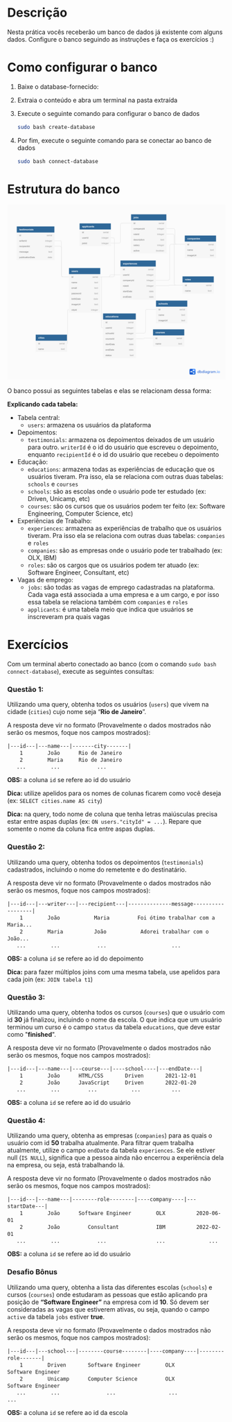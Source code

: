 # Descrição

Nesta prática vocês receberão um banco de dados já existente com alguns dados. Configure o banco seguindo as instruções e faça os exercícios :)

# Como configurar o banco

1. Baixe o database-fornecido:
   
2. Extraia o conteúdo e abra um terminal na pasta extraída
3. Execute o seguinte comando para configurar o banco de dados
    
    ```bash
    sudo bash create-database
    ```
    
4. Por fim, execute o seguinte comando para se conectar ao banco de dados
    
    ```bash
    sudo bash connect-database
    ```
    

# Estrutura do banco

<img src="https://raw.githubusercontent.com/Ranbut/driven-exerciciossql/main/exercicios-join/db-join.png" alt="database"/>

O banco possui as seguintes tabelas e elas se relacionam dessa forma:

**Explicando cada tabela:**

- Tabela central:
    - `users`: armazena os usuários da plataforma
- Depoimentos:
    - `testimonials`: armazena os depoimentos deixados de um usuário para outro. `writerId` é o id do usuário que escreveu o depoimento, enquanto `recipientId` é o id do usuário que recebeu o depoimento
- Educação:
    - `educations`: armazena todas as experiências de educação que os usuários tiveram. Pra isso, ela se relaciona com outras duas tabelas: `schools` e `courses`
    - `schools`: são as escolas onde o usuário pode ter estudado (ex: Driven, Unicamp, etc)
    - `courses`: são os cursos que os usuários podem ter feito (ex: Software Engineering, Computer Science, etc)
- Experiências de Trabalho:
    - `experiences`: armazena as experiências de trabalho que os usuários tiveram. Pra isso ela se relaciona com outras duas tabelas: `companies` e `roles`
    - `companies`: são as empresas onde o usuário pode ter trabalhado (ex: OLX, IBM)
    - `roles`: são os cargos que os usuários podem ter atuado (ex: Software Engineer, Consultant, etc)
- Vagas de emprego:
    - `jobs`: são todas as vagas de emprego cadastradas na plataforma. Cada vaga está associada a uma empresa e a um cargo, e por isso essa tabela se relaciona também com `companies` e `roles`
    - `applicants`: é uma tabela meio que indica que usuários se inscreveram pra quais vagas

# Exercícios

Com um terminal aberto conectado ao banco (com o comando `sudo bash connect-database`), execute as seguintes consultas:

### Questão 1:

Utilizando uma query, obtenha todos os usuários (`users`) que vivem na cidade (`cities`) cujo nome seja “**Rio de Janeiro**”.

A resposta deve vir no formato (Provavelmente o dados mostrados não serão os mesmos, foque nos campos mostrados):

```
|---id---|---name---|-------city-------|
    1        João      Rio de Janeiro
    2        Maria     Rio de Janeiro
   ...        ...            ...
```

**OBS:** a coluna `id` se refere ao id do usuário

**Dica:** utilize apelidos para os nomes de colunas ficarem como você deseja (ex: `SELECT cities.name AS city`)

**Dica:** na query, todo nome de coluna que tenha letras maiúsculas precisa estar entre aspas duplas (ex: `ON users."cityId" = ...`). Repare que somente o nome da coluna fica entre aspas duplas.

### Questão 2:

Utilizando uma query, obtenha todos os depoimentos (`testimonials`) cadastrados, incluindo o nome do remetente e do destinatário.

A resposta deve vir no formato (Provavelmente o dados mostrados não serão os mesmos, foque nos campos mostrados):

```
|---id---|---writer---|---recipient---|--------------message------------------|
    1        João           Maria         Foi ótimo trabalhar com a Maria...
    2        Maria          João           Adorei trabalhar com o João...
   ...        ...            ...                     ...
```

**OBS:** a coluna `id` se refere ao id do depoimento

**Dica:** para fazer múltiplos joins com uma mesma tabela, use apelidos para cada join (ex: `JOIN tabela t1`)

### Questão 3:

Utilizando uma query, obtenha todos os cursos (`courses`) que o usuário com id **30** já finalizou, incluindo o nome da escola. O que indica que um usuário terminou um curso é o campo `status` da tabela `educations`, que deve estar como "**finished**".

A resposta deve vir no formato (Provavelmente o dados mostrados não serão os mesmos, foque nos campos mostrados):

```
|---id---|---name---|---course---|----school----|---endDate---|
    1        João      HTML/CSS       Driven       2021-12-01
    2        João      JavaScript     Driven       2022-01-20
   ...        ...         ...           ...          ...
```

**OBS:** a coluna `id` se refere ao id do usuário

### Questão 4:

Utilizando uma query, obtenha as empresas (`companies`) para as quais o usuário com id **50** trabalha atualmente. Para filtrar quem trabalha atualmente, utilize o campo `endDate` da tabela `experiences`. Se ele estiver null (`IS NULL`), significa que a pessoa ainda não encerrou a experiência dela na empresa, ou seja, está trabalhando lá.

A resposta deve vir no formato (Provavelmente o dados mostrados não serão os mesmos, foque nos campos mostrados):

```
|---id---|---name---|--------role--------|----company----|---startDate---|
    1        João      Software Engineer        OLX          2020-06-01
    2        João         Consultant            IBM          2022-02-01
   ...        ...            ...                ...              ...
```

**OBS:** a coluna `id` se refere ao id do usuário

### Desafio Bônus

Utilizando uma query, obtenha a lista das diferentes escolas (`schools`) e cursos (`courses`) onde estudaram as pessoas que estão aplicando pra posição de **“Software Engineer”** na empresa com id **10**. Só devem ser consideradas as vagas que estiverem ativas, ou seja, quando o campo `active` da tabela `jobs` estiver **true**.

A resposta deve vir no formato (Provavelmente o dados mostrados não serão os mesmos, foque nos campos mostrados):

```
|---id---|---school---|--------course--------|----company----|--------role-------|
    1        Driven       Software Engineer        OLX         Software Engineer
    2        Unicamp      Computer Science         OLX         Software Engineer
   ...        ...               ...                 ...              ...
```

**OBS:** a coluna `id` se refere ao id da escola
